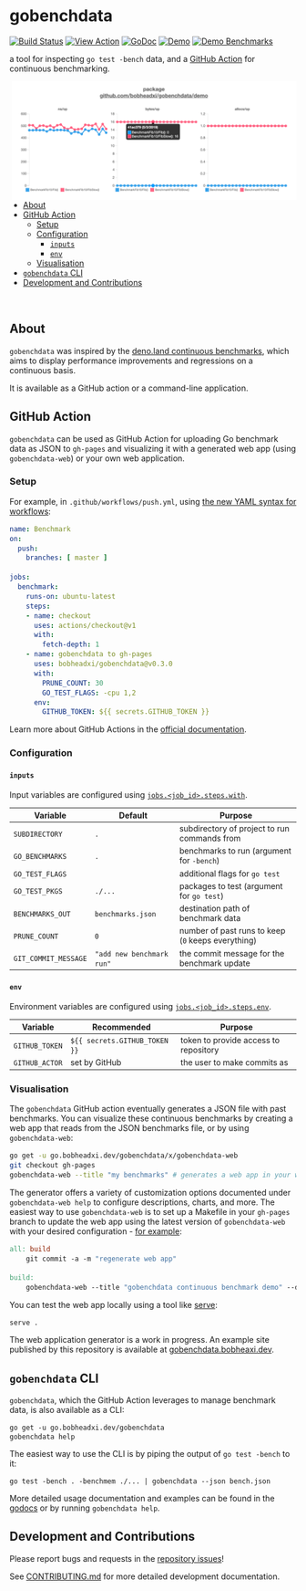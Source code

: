
# gobenchdata

[![Build Status](https://dev.azure.com/bobheadxi/bobheadxi/_apis/build/status/bobheadxi.gobenchdata?branchName=master)](https://dev.azure.com/bobheadxi/bobheadxi/_build/latest?definitionId=7&branchName=master)
[![View Action](https://img.shields.io/badge/view-github%20action-yellow.svg)](https://bobheadxi.dev/r/gobenchdata)
[![GoDoc](https://godoc.org/go.bobheadxi.dev/gobenchdata?status.svg)](https://godoc.org/go.bobheadxi.dev/gobenchdata)
[![Demo](https://img.shields.io/website/https/gobenchdata.bobheadxi.dev.svg?down_color=grey&down_message=offline&label=demo&up_message=live)](https://gobenchdata.bobheadxi.dev/)
[![Demo Benchmarks](https://github.com/bobheadxi/gobenchdata/blob/master/.github/workflows/push.yml)](https://github.com/bobheadxi/gobenchdata/workflows/gobenchdata%20demo/badge.svg)

a tool for inspecting `go test -bench` data, and a
[GitHub Action](https://github.com/features/actions) for continuous benchmarking.

<a href="https://gobenchdata.bobheadxi.dev/" target="_blank">
  <img align="right" width="500" src="./.static/demo-chart.png" alt="example">
</a>

* [About](#about)
* [GitHub Action](#github-action)
  * [Setup](#setup)
  * [Configuration](#configuration)
    * [`inputs`](#inputs)
    * [`env`](#env)
  * [Visualisation](#visualisation)
* [`gobenchdata` CLI](#gobenchdata-cli)
* [Development and Contributions](#development-and-contributions)

<br />

## About

`gobenchdata` was inspired by the [deno.land continuous benchmarks](https://deno.land/benchmarks.html),
which aims to display performance improvements and regressions on a continuous basis.

It is available as a GitHub action or a command-line application.

## GitHub Action

`gobenchdata` can be used as GitHub Action for uploading Go benchmark data as
JSON to `gh-pages` and visualizing it with a generated web app (using `gobenchdata-web`)
or your own web application.

### Setup

For example, in `.github/workflows/push.yml`, using [the new YAML syntax for workflows](https://help.github.com/en/articles/workflow-syntax-for-github-actions):

```yml
name: Benchmark
on:
  push:
    branches: [ master ]

jobs:
  benchmark:
    runs-on: ubuntu-latest
    steps:
    - name: checkout
      uses: actions/checkout@v1
      with:
        fetch-depth: 1
    - name: gobenchdata to gh-pages
      uses: bobheadxi/gobenchdata@v0.3.0
      with:
        PRUNE_COUNT: 30
        GO_TEST_FLAGS: -cpu 1,2
      env:
        GITHUB_TOKEN: ${{ secrets.GITHUB_TOKEN }}
```

Learn more about GitHub Actions in the [official documentation](https://github.com/features/actions).

### Configuration

#### `inputs`

Input variables are configured using
[`jobs.<job_id>.steps.with`](https://help.github.com/en/articles/workflow-syntax-for-github-actions#jobsjob_idstepswith).

| Variable             | Default                   | Purpose
| -------------------- | ------------------------- | -------
| `SUBDIRECTORY`       | `.`                       | subdirectory of project to run commands from
| `GO_BENCHMARKS`      | `.`                       | benchmarks to run (argument for `-bench`)
| `GO_TEST_FLAGS`      |                           | additional flags for `go test`
| `GO_TEST_PKGS`       | `./...`                   | packages to test (argument for `go test`)
| `BENCHMARKS_OUT`     | `benchmarks.json`         | destination path of benchmark data
| `PRUNE_COUNT`        | `0`                       | number of past runs to keep (`0` keeps everything)
| `GIT_COMMIT_MESSAGE` | `"add new benchmark run"` | the commit message for the benchmark update

#### `env`

Environment variables are configured using
[`jobs.<job_id>.steps.env`](https://help.github.com/en/articles/workflow-syntax-for-github-actions#jobsjob_idstepsenv).

| Variable             | Recommended                   | Purpose
| -------------------- | ----------------------------- | -------
| `GITHUB_TOKEN`       | `${{ secrets.GITHUB_TOKEN }}` | token to provide access to repository
| `GITHUB_ACTOR`       | set by GitHub                 | the user to make commits as

### Visualisation

The `gobenchdata` GitHub action eventually generates a JSON file with past benchmarks.
You can visualize these continuous benchmarks by creating a web app that reads
from the JSON benchmarks file, or by using `gobenchdata-web`:

```sh
go get -u go.bobheadxi.dev/gobenchdata/x/gobenchdata-web
git checkout gh-pages
gobenchdata-web --title "my benchmarks" # generates a web app in your working directory
```

The generator offers a variety of customization options documented under
`gobenchdata-web help` to configure descriptions, charts, and more. The easiest
way to use `gobenchdata-web` is to set up a Makefile in your `gh-pages` branch
to update the web app using the latest version of `gobenchdata-web` with your
desired configuration - [for example](https://github.com/bobheadxi/gobenchdata/blob/gh-pages/Makefile):

```makefile
all: build
	git commit -a -m "regenerate web app"

build:
	gobenchdata-web --title "gobenchdata continuous benchmark demo" --desc "This is a demo for gobenchdata"
```

You can test the web app locally using a tool like [serve](https://www.npmjs.com/package/serve):

```
serve .
```

The web application generator is a work in progress. An example site published
by this repository is available at [gobenchdata.bobheaxi.dev](https://gobenchdata.bobheadxi.dev/).

## `gobenchdata` CLI

`gobenchdata`, which the GitHub Action leverages to manage benchmark data,
is also available as a CLI:

```
go get -u go.bobheadxi.dev/gobenchdata
gobenchdata help
```

The easiest way to use the CLI is by piping the output of `go test -bench` to
it:

```
go test -bench . -benchmem ./... | gobenchdata --json bench.json
```

More detailed usage documentation and examples can be found in the
[godocs](https://godoc.org/go.bobheadxi.dev/gobenchdata) or by running
`gobenchdata help`.

## Development and Contributions

Please report bugs and requests in the [repository issues](https://go.bobheadxi.dev/gobenchdata)!

See [CONTRIBUTING.md](./CONTRIBUTING.md) for more detailed development documentation.
